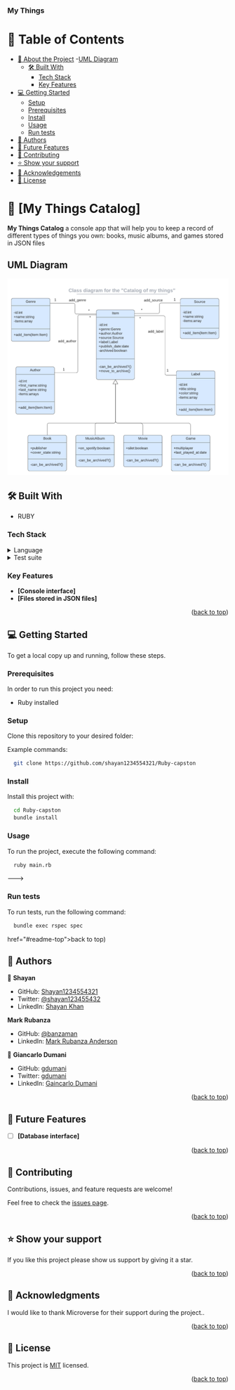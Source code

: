 <a name="readme-top"></a>

  <h3><b>My Things</b></h3>

</div>

<!-- TABLE OF CONTENTS -->

# 📗 Table of Contents

- [📖 About the Project](#about-project)
  -[UML Diagram](#diagram)
  - [🛠 Built With](#built-with)
    - [Tech Stack](#tech-stack)
    - [Key Features](#key-features)
- [💻 Getting Started](#getting-started)
  - [Setup](#setup)
  - [Prerequisites](#prerequisites)
  - [Install](#install)
  - [Usage](#usage)
  - [Run tests](#run-tests)
- [👥 Authors](#authors)
- [🔭 Future Features](#future-features)
- [🤝 Contributing](#contributing)
- [⭐️ Show your support](#support)
- [🙏 Acknowledgements](#acknowledgements)
- [📝 License](#license)

<!-- PROJECT DESCRIPTION -->

# 📖 [My Things Catalog] <a name="about-project"></a>

**My Things Catalog**  a console app that will help you to keep a record of different types of things you own: books, music albums, and games stored in JSON files

## UML Diagram <a name="diagram"></a>
![diagram](./catalog_of_my_things.png)

## 🛠 Built With <a name="built-with"></a>

- RUBY


### Tech Stack <a name="tech-stack"></a>

<details>
  <summary>Language</summary>
  <ul>
    <li><a href="https://www.ruby-lang.org/en/">Ruby v.3.2.2</a></li>
  </ul>
</details>

<details>
  <summary>Test suite</summary>
  <ul>
    <li><a href="https://rspec.info/">RSpec 3.12.2</a></li>
  </ul>
</details>
<!-- Features -->

### Key Features <a name="key-features"></a>

- **[Console interface]**
- **[Files stored in JSON files]**

<p align="right">(<a href="#readme-top">back to top</a>)</p>

## 💻 Getting Started <a name="getting-started"></a>


To get a local copy up and running, follow these steps.

### Prerequisites

In order to run this project you need:

- Ruby installed

### Setup

Clone this repository to your desired folder:

Example commands:

```sh
  git clone https://github.com/shayan1234554321/Ruby-capston
```

### Install

Install this project with:

```sh
  cd Ruby-capston
  bundle install
```
### Usage

To run the project, execute the following command:


```sh
  ruby main.rb
```
--->

### Run tests

To run tests, run the following command:


```sh
  bundle exec rspec spec
```
href="#readme-top">back to top</a>)</p>

<!-- AUTHORS -->

## 👥 Authors <a name="authors"></a>

👤 **Shayan**

- GitHub: [Shayan1234554321](https://github.com/shayan1234554321)
- Twitter: [@shayan123455432](https://twitter.com/shayan123455432)
- LinkedIn: [Shayan Khan](https://www.linkedin.com/in/shayan-khan20/)

 **Mark Rubanza**

- GitHub: [@banzaman](https://github.com/banzaman/)
- LinkedIn: [Mark Rubanza Anderson](https://www.linkedin.com/in/mark-rubanza-anderson/)

👤 **Giancarlo Dumani**

- GitHub: [gdumani](https://github.com/gdumani)
- Twitter: [gdumani](https://twitter.com/gdumani1)
- LinkedIn: [Gaincarlo Dumani](https://www.linkedin.com/in/gdumani/)

<p align="right">(<a href="#readme-top">back to top</a>)</p>

<!-- FUTURE FEATURES -->

## 🔭 Future Features <a name="future-features"></a>

- [ ] **[Database interface]**

<p align="right">(<a href="#readme-top">back to top</a>)</p>

<!-- CONTRIBUTING -->

## 🤝 Contributing <a name="contributing"></a>

Contributions, issues, and feature requests are welcome!

Feel free to check the [issues page](../../issues/).

<p align="right">(<a href="#readme-top">back to top</a>)</p>

<!-- SUPPORT -->

## ⭐️ Show your support <a name="support"></a>

If you like this project please show us support by giving it a star.

<p align="right">(<a href="#readme-top">back to top</a>)</p>

<!-- ACKNOWLEDGEMENTS -->

## 🙏 Acknowledgments <a name="acknowledgements"></a>

I would like to thank Microverse for their support during the project..

<p align="right">(<a href="#readme-top">back to top</a>)</p>

<!-- LICENSE -->

## 📝 License <a name="license"></a>

This project is [MIT](./LICENSE) licensed.


<p align="right">(<a href="#readme-top">back to top</a>)</p>
